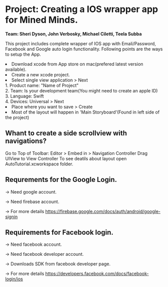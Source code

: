 <h1>Project: Creating a IOS wrapper app for Mined Minds.</h1>
<b>Team: Sheri Dyson, John Verbosky, Michael Ciletti, Teela Subba</b>

This project includes complete wrapper of IOS app with Emali/Password, Facebook and Google auto login functionality. Following points are the ways to setup the App.

<li>Download xcode from App store on mac(prefered latest version available).</li>
<li>Create a new xcode project.</li>
<li>Select single view application > Next</li>
        1. Product name: "Name of Project" <br> 
        2. Team: Is your development team(You might need to create an apple ID) <br>
        3. Language: Swift <br>
        4. Devices: Universal > Next
<li>Place where you want to save > Create</li>
<li>Most of the layout will happen in 'Main Storyboard'(Found in left side of the project)</li>

<h2>Whant to create a side scrollview with navigations?</h2>
Go to Top of Toolbar:
Editor > Embed in > Navigation Controller
Drag UIView to View Controller 
To see deatils about layout open AutoTutorial.xcworkspace folder.

<h2>Requrements for the Google Login.</h2>
 -> Need google account.

 -> Need firebase account.

 -> For more details https://firebase.google.com/docs/auth/android/google-signin

<h2>Requirements for Facebook login.</h2>
-> Need facebook account.

-> Need facebook developer account.

-> Downloads SDK from facebook developer page.

-> For more details https://developers.facebook.com/docs/facebook-login/ios